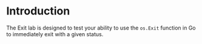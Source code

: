 # Introduction

The Exit lab is designed to test your ability to use the `os.Exit` function in Go to immediately exit with a given status.
